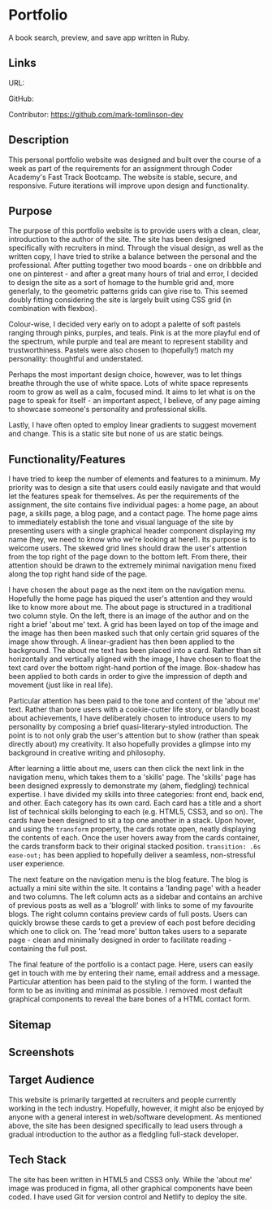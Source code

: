 # Portfolio

A book search, preview, and save app written in Ruby.

## Links

URL: 

GitHub: 

Contributor: https://github.com/mark-tomlinson-dev


## Description

This personal portfolio website was designed and built over the course of a week as part of the requirements for an assignment through Coder Academy's Fast Track Bootcamp. The website is stable, secure, and responsive. Future iterations will improve upon design and functionality.   


## Purpose

The purpose of this portfolio website is to provide users with a clean, clear, introduction to the author of the site. The site has been designed specifically with recruiters in mind. Through the visual design, as well as the written copy, I have tried to strike a balance between the personal and the professional. After putting together two mood boards - one on dribbble and one on pinterest - and after a great many hours of trial and error, I decided to design the site as a sort of homage to the humble grid and, more generlaly, to the geometric patterns grids can give rise to. This seemed doubly fitting considering the site is largely built using CSS grid (in combination with flexbox). 

Colour-wise, I decided very early on to adopt a palette of soft pastels ranging through pinks, purples, and teals. Pink is at the more playful end of the spectrum, while purple and teal are meant to represent stability and trustworthiness. Pastels were also chosen to (hopefully!) match my personality: thoughtful and understated.   

Perhaps the most important design choice, however, was to let things breathe through the use of white space. Lots of white space represents room to grow as well as a calm, focused mind. It aims to let what is on the page to speak for itself - an important aspect, I believe, of any page aiming to showcase someone's personality and professional skills. 

Lastly, I have often opted to employ linear gradients to suggest movement and change. This is a static site but none of us are static beings.       
 

## Functionality/Features

I have tried to keep the number of elements and features to a minimum. My priority was to design a site that users could easily navigate and that would let the features speak for themselves. As per the requirements of the assignment, the site contains five individual pages: a home page, an about page, a skills page, a blog page, and a contact page. The home page aims to immediately establish the tone and visual language of the site by presenting users with a single graphical header component displaying my name (hey, we need to know who we're looking at here!). Its purpose is to welcome users. The skewed grid lines should draw the user's attention from the top right of the page down to the bottom left. From there, their attention should be drawn to the extremely minimal navigation menu fixed along the top right hand side of the page. 

I have chosen the about page as the next item on the navigation menu. Hopefully the home page has piqued the user's attention and they would like to know more about me. The about page is structured in a traditional two column style. On the left, there is an image of the author and on the right a brief 'about me' text. A grid has been layed on top of the image and the image has then been masked such that only certain grid squares of the image show through. A linear-gradient has then been applied to the background. The about me text has been placed into a card. Rather than sit horizontally and vertically aligned with the image, I have chosen to float the text card over the bottom right-hand portion of the image. Box-shadow has been applied to both cards in order to give the impression of depth and movement (just like in real life).

Particular attention has been paid to the tone and content of the 'about me' text. Rather than bore users with a cookie-cutter life story, or blandly boast about achievements, I have deliberately chosen to introduce users to my personality by composing a brief quasi-literary-styled introduction. The point is to not only grab the user's attention but to show (rather than speak directly about) my creativity. It also hopefully provides a glimpse into my background in creative writing and philosophy.

After learning a little about me, users can then click the next link in the navigation menu, which takes them to a 'skills' page. The 'skills' page has been designed expressly to demonstrate my (ahem, fledgling) technical expertise. I have divided my skills into three categories: front end, back end, and other. Each category has its own card. Each card has a title and a short list of technical skills belonging to each (e.g. HTML5, CSS3, and so on). The cards have been designed to sit a top one another in a stack. Upon hover, and using the `transform` property, the cards rotate open, neatly displaying the contents of each. Once the user hovers away from the cards container, the cards transform back to their original stacked position. `transition: .6s ease-out;` has been applied to hopefully deliver a seamless, non-stressful user experience.

The next feature on the navigation menu is the blog feature. The blog is actually a mini site within the site. It contains a 'landing page' with a header and two columns. The left column acts as a sidebar and contains an archive of previous posts as well as a 'blogroll' with links to some of my favourite blogs. The right column contains preview cards of full posts. Users can quickly browse these cards to get a preview of each post before deciding which one to click on. The 'read more' button takes users to a separate page - clean and minimally designed in order to facilitate reading - containing the full post. 

The final feature of the portfolio is a contact page. Here, users can easily get in touch with me by entering their name, email address and a message. Particular attention has been paid to the styling of the form. I wanted the form to be as inviting and minimal as possible. I removed most default graphical components to reveal the bare bones of a HTML contact form. 

## Sitemap 





## Screenshots




## Target Audience

This website is primarily targetted at recruiters and people currently working in the tech industry. Hopefully, however, it might also be enjoyed by anyone with a general interest in web/software development. As mentioned above, the site has been designed specifically to lead users through a gradual introduction to the author as a fledgling full-stack developer.  

## Tech Stack

The site has been written in HTML5 and CSS3 only. While the 'about me' image was produced in figma, all other graphical components have been coded. I have used Git for version control and Netlify to deploy the site. 






